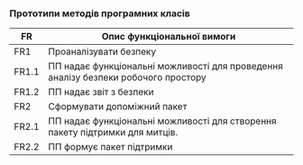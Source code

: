### Прототипи методів програмних класів
| FR          |  Опис функціональної вимоги                                                        |
| ----------- | -----------------------------------------------------------------------------------|
| FR1         | Проаналізувати безпеку                                                             |                                                                          
| FR1.1       | ПП надає функціональні можливості для проведення аналізу безпеки робочого простору |                                                                                                                      
| FR1.2       | ПП надає звіт з безпеки                                                            |
| FR2         | Сформувати допоміжний пакет                                                        |                                                              
| FR2.1       | ПП надає функціональні можливості для створення пакету підтримки для митців.       |
| FR2.2       | ПП формує пакет підтримки                                                          |
